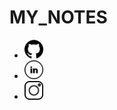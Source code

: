 # MY_NOTES


  <ul class="nav justify-content-end m-2">
    <li class="nav-item m-2">
        <a class="social" href="https://github.com/heyhimansh" >
            <img src="media/git.png" width="30" height="30" alt="github">
          </a>
    </li>
    <li class="nav-item m-2">
        <a class="social" href="https://www.linkedin.com/in/himanshu-rathore-537885202/" >
            <img src="media/link.png" width="30" height="30"  alt="linkedin">
          </a>
    </li>
    <li class="nav-item m-2">
        <a class="social" href="https://www.instagram.com/himansh_rathore_/" >
            <img src="media/insta.png" width="30" height="30"  alt="insta">
          </a>
    </li>
    
  </ul>
  
